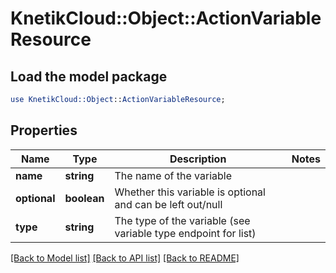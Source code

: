 # KnetikCloud::Object::ActionVariableResource

## Load the model package
```perl
use KnetikCloud::Object::ActionVariableResource;
```

## Properties
Name | Type | Description | Notes
------------ | ------------- | ------------- | -------------
**name** | **string** | The name of the variable | 
**optional** | **boolean** | Whether this variable is optional and can be left out/null | 
**type** | **string** | The type of the variable (see variable type endpoint for list) | 

[[Back to Model list]](../README.md#documentation-for-models) [[Back to API list]](../README.md#documentation-for-api-endpoints) [[Back to README]](../README.md)



